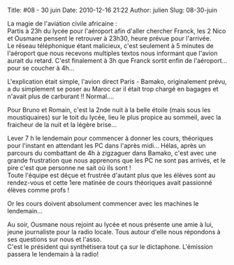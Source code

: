 Title: #08 - 30 juin
Date: 2010-12-16 21:22
Author: julien
Slug: 08-30-juin

La magie de l'aviation civile africaine :  
Partis à 23h du lycée pour l'aéroport afin d'aller chercher Franck, les
2 Nico et Ousmane pensent le retrouver à 23h30, heure prévue pour
l'arrivée.  
Le réseau téléphonique étant malicieux, c'est seulement à 5 minutes de
l'aéroport que nous recevons multiples textos nous informant que l'avion
aurait du retard. C'est finalement à 3h que Franck sortit enfin de
l'aéroport... pour se coucher à 4h...  
  
L'explication était simple, l'avion direct Paris - Bamako, originalement
prévu, a du simplement se poser au Maroc car il était trop chargé en
bagages et n'avait plus de carburant !! Normal....  
  
Pour Bruno et Romain, c'est la 2nde nuit à la belle étoile (mais sous
les moustiquaires) sur le toit du lycée, lieu le plus propice au
sommeil, avec la fraicheur de la nuit et la légère brise...  
  
Lever 7 h le lendemain pour commencer à donner les cours, théoriques
pour l'instant en attendant les PC dans l'après midi... Hélas, après un
parcours du combattant de 4h à zigzaguer dans Bamako, c'est avec une
grande frustration que nous apprenons que les PC ne sont pas arrivés, et
le pire c'est que personne ne sait où ils sont !  
Toute l'équipe est déçue et frustrée d'autant plus que les élèves sont
au rendez-vous et cette 1ere matinée de cours théoriques avait passionné
élèves comme profs !  
  
  
Or les cours doivent absolument commencer avec les machines le
lendemain...  
  
  
  
Au soir, Ousmane nous rejoint au lycée et nous présente une amie à lui,
jeune journaliste pour la radio locale. Tous autour d'elle nous
répondons à ses questions sur nous et l'asso.  
C'est le président qui synthétisera tout ça sur le dictaphone.
L'émission passera le lendemain à la radio!

</p>

